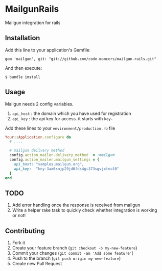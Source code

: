 # MailgunRails
Mailgun integration for rails

## Installation
Add this line to your application's Gemfile:

    gem 'mailgun', git: "git://github.com/code-mancers/mailgun-rails.git"

And then execute:

    $ bundle install

## Usage
Mailgun needs 2 config variables.

1. `api_host` : the domain which you have used for registration
2. `api_key`  : the api key for access. it starts with `key-`

Add these lines to your `environment/production.rb` file

```ruby
Your::Application.configure do
  # ....

  # mailgun deilvery method
  config.action_mailer.delivery_method  = :mailgun
  config.action_mailer.mailgun_settings = {
    api_host: "samples.mailgun.org",
    api_key:  "key-3ax6xnjp29jd6fds4gc373sgvjxteol0"
  }
end
```

## TODO
1. Add error handling once the response is received from mailgun
2. Write a helper rake task to quickly check whether integration is working or not!

## Contributing

1. Fork it
2. Create your feature branch (`git checkout -b my-new-feature`)
3. Commit your changes (`git commit -am 'Add some feature'`)
4. Push to the branch (`git push origin my-new-feature`)
5. Create new Pull Request

